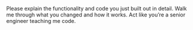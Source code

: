 Please explain the functionality and code you just built out in detail. Walk me through what you changed and how it works. Act like you’re a senior engineer teaching me code.